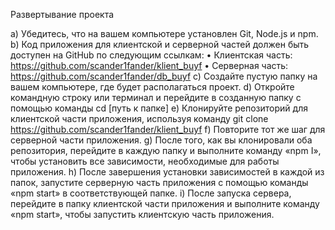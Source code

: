 Развертывание проекта

a)	Убедитесь, что на вашем компьютере установлен Git, Node.js и npm.
b)	Код приложения для клиентской и серверной частей должен быть доступен на GitHub по следующим ссылкам:
      •	Клиентская часть: https://github.com/scander1fander/klient_buyf
      •	Серверная часть: https://github.com/scander1fander/db_buyf
c)	Создайте пустую папку на вашем компьютере, где будет располагаться проект.
d)	Откройте командную строку или терминал и перейдите в созданную папку с помощью команды cd [путь к папке]
e)	Клонируйте репозиторий для клиентской части приложения, используя команду git clone https://github.com/scander1fander/klient_buyf
f)	Повторите тот же шаг для серверной части приложения.
g)	После того, как вы клонировали оба репозитория, перейдите в каждую папку и выполните команду «npm I», чтобы установить все зависимости, необходимые для работы приложения.
h)	После завершения установки зависимостей в каждой из папок, запустите серверную часть приложения с помощью команды «npm start» в соответствующей папке.
i)	После запуска сервера, перейдите в папку клиентской части приложения и выполните команду «npm start», чтобы запустить клиентскую часть приложения.
